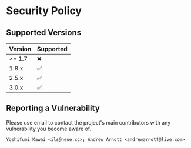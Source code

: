 # Security Policy

## Supported Versions

| Version | Supported          |
| ------- | ------------------ |
| <= 1.7  | :x:                |
| 1.8.x   | :white_check_mark: |
| 2.5.x   | :white_check_mark: |
| 3.0.x   | :white_check_mark: |

## Reporting a Vulnerability

Please use email to contact the project's main contributors with any vulnerability you become aware of.

    Yoshifumi Kawai <ils@neue.cc>; Andrew Arnott <andrewarnott@live.com>
